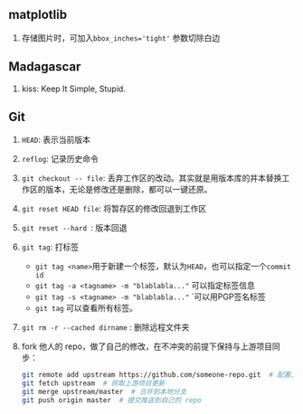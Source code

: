 
## matplotlib

1. 存储图片时，可加入`bbox_inches='tight'` 参数切除白边

## Madagascar

1. kiss: Keep It Simple, Stupid.

## Git

1. `HEAD`: 表示当前版本

2. `reflog`: 记录历史命令

3. `git checkout -- file`: 丢弃工作区的改动。其实就是用版本库的并本替换工作区的版本，无论是修改还是删除，都可以一键还原。

4. `git reset HEAD file`: 将暂存区的修改回退到工作区

5. `git reset --hard `: 版本回退

6. `git tag`: 打标签
    - `git tag <name>`用于新建一个标签，默认为`HEAD`，也可以指定一个`commit id`
    - `git tag -a <tagname> -m "blablabla..."` 可以指定标签信息
    - `git tag -s <tagname> -m "blablabla..."` `可以用PGP签名标签
    - `git tag` 可以查看所有标签。

7. `git rm -r --cached dirname` : 删除远程文件夹

8. fork 他人的 repo，做了自己的修改，在不冲突的前提下保持与上游项目同步：

    ````Bash
    git remote add upstream https://github.com/someone-repo.git  # 配置上游项目地址
    git fetch upstream  # 获取上游项目更新
    git merge upstream/master  # 合并到本地分支
    git push origin master  # 提交推送到自己的 repo
    ````

    ​

